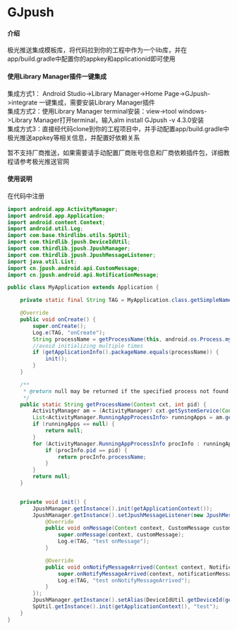 # GJpush

#### 介绍
极光推送集成模板库，将代码拉到你的工程中作为一个lib库，并在app/build.gradle中配置你的appkey和applicationid即可使用


#### 使用Library Manager插件一键集成
集成方式1： Android Studio->Library Manager->Home Page->GJpush->integrate 一键集成，需要安装Library Manager插件  
集成方式2：使用Library Manager terminal安装：view->tool windows->Library Manager打开terminal，输入alm install GJpush -v 4.3.0安装  
集成方式3：直接经代码clone到你的工程项目中，并手动配置app/build.gradle中极光推送appkey等相关信息，并配置好依赖关系  

暂不支持厂商推送，如果需要请手动配置厂商账号信息和厂商依赖插件包，详细教程请参考极光推送官网

#### 使用说明

在代码中注册
```java
import android.app.ActivityManager;
import android.app.Application;
import android.content.Context;
import android.util.Log;
import com.base.thirdlibs.utils.SpUtil;
import com.thirdlib.jpush.DeviceIdUtil;
import com.thirdlib.jpush.JpushManager;
import com.thirdlib.jpush.JpushMessageListener;
import java.util.List;
import cn.jpush.android.api.CustomMessage;
import cn.jpush.android.api.NotificationMessage;

public class MyApplication extends Application {

    private static final String TAG = MyApplication.class.getSimpleName();

    @Override
    public void onCreate() {
        super.onCreate();
        Log.e(TAG, "onCreate");
        String processName = getProcessName(this, android.os.Process.myPid());
		//avoid initializing multiple times
        if (getApplicationInfo().packageName.equals(processName)) {
            init();
        }
    }

    /**
     * @return null may be returned if the specified process not found
     */
    public static String getProcessName(Context cxt, int pid) {
        ActivityManager am = (ActivityManager) cxt.getSystemService(Context.ACTIVITY_SERVICE);
        List<ActivityManager.RunningAppProcessInfo> runningApps = am.getRunningAppProcesses();
        if (runningApps == null) {
            return null;
        }
        for (ActivityManager.RunningAppProcessInfo procInfo : runningApps) {
            if (procInfo.pid == pid) {
                return procInfo.processName;
            }
        }
        return null;
    }


    private void init() {
        JpushManager.getInstance().init(getApplicationContext());
        JpushManager.getInstance().setJpushMessageListener(new JpushMessageListener(){
            @Override
            public void onMessage(Context context, CustomMessage customMessage) {
                super.onMessage(context, customMessage);
                Log.e(TAG, "test onMessage");
            }

            @Override
            public void onNotifyMessageArrived(Context context, NotificationMessage notificationMessage) {
                super.onNotifyMessageArrived(context, notificationMessage);
                Log.e(TAG, "test onNotifyMessageArrived");
            }
        });
        JpushManager.getInstance().setAlias(DeviceIdUtil.getDeviceId(getApplicationContext()));
        SpUtil.getInstance().init(getApplicationContext(), "test");
    }
}
```